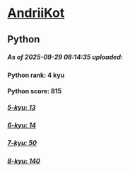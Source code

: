 # [AndriiKot](https://www.codewars.com/users/AndriiKot) 
## Python

##### As of 2025-09-29 08:14:35 uploaded:

#### Python rank: 4 kyu

#### Python score: 815

##### [5-kyu: 13](https://github.com/AndriiKot/Python__CodeWars/tree/main/kyu-5)

##### [6-kyu: 14](https://github.com/AndriiKot/Python__CodeWars/tree/main/kyu-6)

##### [7-kyu: 50](https://github.com/AndriiKot/Python__CodeWars/tree/main/kyu-7)

##### [8-kyu: 140](https://github.com/AndriiKot/Python__CodeWars/tree/main/kyu-8)

